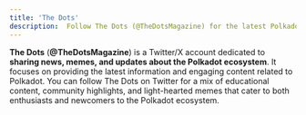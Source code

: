 ```yaml
---
title: 'The Dots'
description:  Follow The Dots (@TheDotsMagazine) for the latest Polkadot news, memes, and updates, engaging the community and entertaining content.
---
```


**The Dots** (**@TheDotsMagazine**) is a Twitter/X account dedicated to **sharing news, memes, and updates about the Polkadot ecosystem**. It focuses on providing the latest information and engaging content related to Polkadot. You can follow The Dots on Twitter for a mix of educational content, community highlights, and light-hearted memes that cater to both enthusiasts and newcomers to the Polkadot ecosystem.
